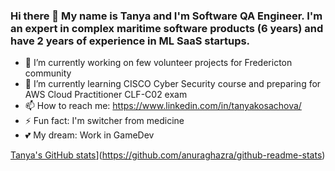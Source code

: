 ### Hi there 👋 My name is Tanya and I'm Software QA Engineer. I'm an expert in complex maritime software products (6 years) and have 2 years of experience in ML SaaS startups.

- 🔭 I’m currently working on few volunteer projects for Fredericton community
- 🌱 I’m currently learning CISCO Cyber Security course and preparing for AWS Cloud Practitioner CLF-C02 exam
- 📫 How to reach me: https://www.linkedin.com/in/tanyakosachova/
- ⚡ Fun fact: I'm switcher from medicine
- 💕 My dream: Work in GameDev

<!-- ! -->
[Tanya's GitHub stats](https://github-readme-stats.vercel.app/api?username=TanyaQACanada)](https://github.com/anuraghazra/github-readme-stats) 
